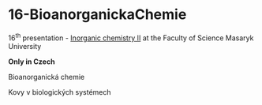 # 16-BioanorganickaChemie
16<sup>th</sup> presentation - [Inorganic chemistry II](https://is.muni.cz/www/moravec/c2062_anorganicka_chemie_ii/) at the Faculty of Science Masaryk University

**Only in Czech**

Bioanorganická chemie

Kovy v biologických systémech
